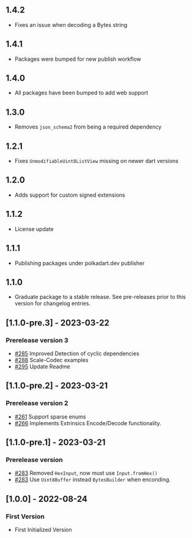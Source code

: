 ## 1.4.2
- Fixes an issue when decoding a Bytes string

## 1.4.1
- Packages were bumped for new publish workflow

## 1.4.0
- All packages have been bumped to add web support

## 1.3.0
- Removes `json_schema2` from being a required dependency

## 1.2.1
- Fixes `UnmodifiableUint8ListView` missing on newer dart versions

## 1.2.0
- Adds support for custom signed extensions

## 1.1.2
- License update

## 1.1.1
 - Publishing packages under polkadart.dev publisher

## 1.1.0
 - Graduate package to a stable release. See pre-releases prior to this version for changelog entries.

## [1.1.0-pre.3] - 2023-03-22

### Prerelease version 3
- [#285](https://github.com/rankanizer/polkadart/pull/285) Improved Detection of cyclic dependencies
- [#288](https://github.com/rankanizer/polkadart/pull/288) Scale-Codec examples
- [#295](https://github.com/rankanizer/polkadart/pull/295) Update Readme

## [1.1.0-pre.2] - 2023-03-21

### Prerelease version 2
- [#261](https://github.com/rankanizer/polkadart/pull/261) Support sparse enums
- [#266](https://github.com/rankanizer/polkadart/pull/266) Implements Extrinsics Encode/Decode functionality.

## [1.1.0-pre.1] - 2023-03-21

### Prerelease version
- [#283](https://github.com/rankanizer/polkadart/pull/283) Removed `HexInput`, now must use `Input.fromHex()`
- [#283](https://github.com/rankanizer/polkadart/pull/283) Use `Uint8Buffer` instead `BytesBuilder` when enconding.

## [1.0.0] - 2022-08-24

### First Version
- First Initialized Version
